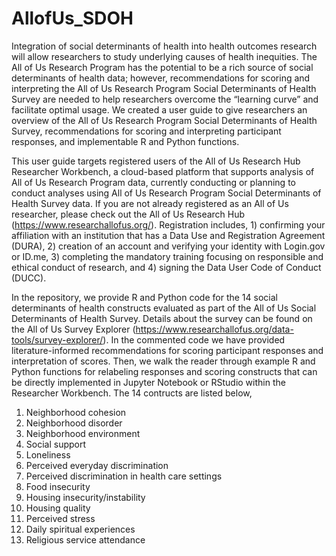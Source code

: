# AllofUs_SDOH

Integration of social determinants of health into health outcomes research will allow researchers to study underlying causes of health inequities. The All of Us Research Program has the potential to be a rich source of social determinants of health data; however, recommendations for scoring and interpreting the All of Us Research Program Social Determinants of Health Survey are needed to help researchers overcome the “learning curve” and facilitate optimal usage. We created a user guide to give researchers an overview of the All of Us Research Program Social Determinants of Health Survey, recommendations for scoring and interpreting participant responses, and implementable R and Python functions.

This user guide targets registered users of the All of Us Research Hub Researcher Workbench, a cloud-based platform that supports analysis of All of Us Research Program data, currently conducting or planning to conduct analyses using All of Us Research Program Social Determinants of Health Survey data. If you are not already registered as an All of Us researcher, please check out the All of Us Research Hub (https://www.researchallofus.org/). Registration includes, 1) confirming your affiliation with an institution that has a Data Use and Registration Agreement (DURA), 2) creation of an account and verifying your identity with Login.gov or ID.me, 3) completing the mandatory training focusing on responsible and ethical conduct of research, and 4) signing the Data User Code of Conduct (DUCC).

In the repository, we provide R and Python code for the 14 social determinants of health constructs evaluated as part of the All of Us Social Determinants of Health Survey. Details about the survey can be found on the All of Us Survey Explorer (https://www.researchallofus.org/data-tools/survey-explorer/). In the commented code we have provided literature-informed recommendations for scoring participant responses and interpretation of scores. Then, we walk the reader through example R and Python functions for relabeling responses and scoring constructs that can be directly implemented in Jupyter Notebook or RStudio within the Researcher Workbench. The 14 contructs are listed below,

1) Neighborhood cohesion
2) Neighborhood disorder
3) Neighborhood environment
4) Social support
5) Loneliness
6) Perceived everyday discrimination
7) Perceived discrimination in health care settings
8) Food insecurity
9) Housing insecurity/instability
10) Housing quality
11) Perceived stress
12) Daily spiritual experiences
13) Religious service attendance
